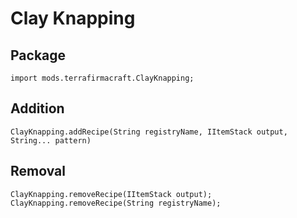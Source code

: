 # Clay Knapping

## Package
```zenscript
import mods.terrafirmacraft.ClayKnapping;
```

## Addition

```zenscript
ClayKnapping.addRecipe(String registryName, IItemStack output, String... pattern)
```

## Removal

```zenscript
ClayKnapping.removeRecipe(IItemStack output);
ClayKnapping.removeRecipe(String registryName);
```